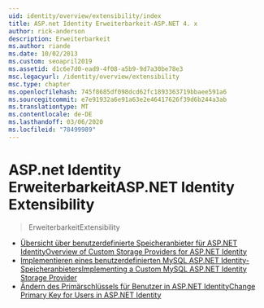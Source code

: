 ```yaml
---
uid: identity/overview/extensibility/index
title: ASP.net Identity Erweiterbarkeit-ASP.NET 4. x
author: rick-anderson
description: Erweiterbarkeit
ms.author: riande
ms.date: 10/02/2013
ms.custom: seoapril2019
ms.assetid: d1c6e7d0-ead9-4f08-a5b9-9d7a30be78e3
msc.legacyurl: /identity/overview/extensibility
msc.type: chapter
ms.openlocfilehash: 745f8685df098dcd62fc1893363719bbaee591a6
ms.sourcegitcommit: e7e91932a6e91a63e2e46417626f39d6b244a3ab
ms.translationtype: MT
ms.contentlocale: de-DE
ms.lasthandoff: 03/06/2020
ms.locfileid: "78499989"
---
```

# <a name="aspnet-identity-extensibility"></a><span data-ttu-id="b6bd2-103">ASP.net Identity Erweiterbarkeit</span><span class="sxs-lookup"><span data-stu-id="b6bd2-103">ASP.NET Identity Extensibility</span></span>

> <span data-ttu-id="b6bd2-104">Erweiterbarkeit</span><span class="sxs-lookup"><span data-stu-id="b6bd2-104">Extensibility</span></span>

- [<span data-ttu-id="b6bd2-105">Übersicht über benutzerdefinierte Speicheranbieter für ASP.NET Identity</span><span class="sxs-lookup"><span data-stu-id="b6bd2-105">Overview of Custom Storage Providers for ASP.NET Identity</span></span>](overview-of-custom-storage-providers-for-aspnet-identity.md)
- [<span data-ttu-id="b6bd2-106">Implementieren eines benutzerdefinierten MySQL ASP.NET Identity-Speicheranbieters</span><span class="sxs-lookup"><span data-stu-id="b6bd2-106">Implementing a Custom MySQL ASP.NET Identity Storage Provider</span></span>](implementing-a-custom-mysql-aspnet-identity-storage-provider.md)
- [<span data-ttu-id="b6bd2-107">Ändern des Primärschlüssels für Benutzer in ASP.NET Identity</span><span class="sxs-lookup"><span data-stu-id="b6bd2-107">Change Primary Key for Users in ASP.NET Identity</span></span>](change-primary-key-for-users-in-aspnet-identity.md)
